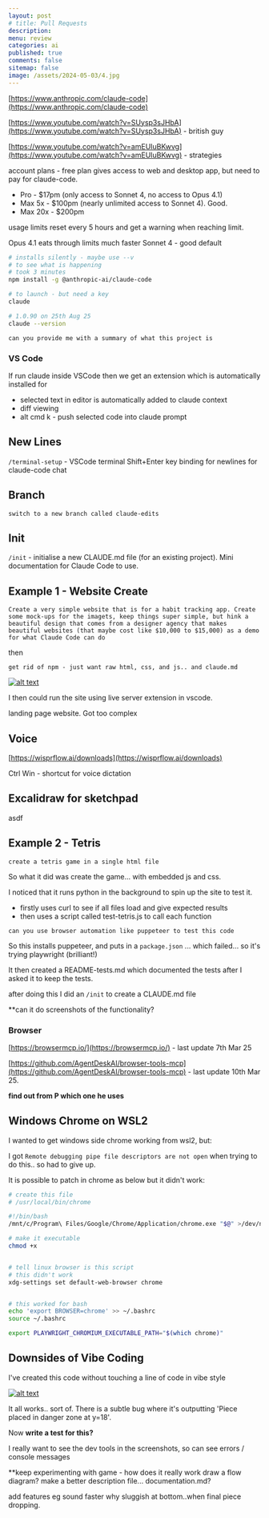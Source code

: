 ```yaml
---
layout: post
# title: Pull Requests 
description: 
menu: review
categories: ai 
published: true 
comments: false     
sitemap: false
image: /assets/2024-05-03/4.jpg
---
```


<!-- [![alt text](/assets/2025-08-07/1.jpg "Cursor prototype")](/assets/2025-08-07/1.jpg) -->

[https://www.anthropic.com/claude-code](https://www.anthropic.com/claude-code)

[https://www.youtube.com/watch?v=SUysp3sJHbA](https://www.youtube.com/watch?v=SUysp3sJHbA) - british guy

[https://www.youtube.com/watch?v=amEUIuBKwvg](https://www.youtube.com/watch?v=amEUIuBKwvg) - strategies

account plans - free plan gives access to web and desktop app, but need to pay for claude-code.

- Pro - $17pm (only access to Sonnet 4, no access to Opus 4.1)
- Max 5x - $100pm (nearly unlimited access to Sonnet 4). Good. 
- Max 20x - $200pm 

usage limits reset every 5 hours and get a warning when reaching limit.

Opus 4.1 eats through limits much faster
Sonnet 4 - good default 


```bash
# installs silently - maybe use --v
# to see what is happening
# took 3 minutes
npm install -g @anthropic-ai/claude-code

# to launch - but need a key
claude

# 1.0.90 on 25th Aug 25
claude --version
```

`can you provide me with a summary of what this project is`
    
### VS Code

If run claude inside VSCode then we get an extension which is automatically installed for

- selected text in editor is automatically added to claude context
- diff viewing
- alt cmd k - push selected code into claude prompt

## New Lines

`/terminal-setup` - VSCode terminal Shift+Enter key binding for newlines for claude-code chat

## Branch

`switch to a new branch called claude-edits`

## Init

`/init` - initialise a new CLAUDE.md file (for an existing project). Mini documentation for Claude Code to use.

## Example 1 - Website Create

`Create a very simple website that is for a habit tracking app. Create some mock-ups for the imagets, keep things super simple, but hink a beautiful design that comes from a designer agency that makes beautiful websites (that maybe cost like $10,000 to $15,000) as a demo for what Claude Code can do`

then

`get rid of npm - just want raw html, css, and js.. and claude.md`

[![alt text](/assets/2025-08-25/1.jpg "Simple website")](/assets/2025-08-25/1.jpg)

I then could run the site using live server extension in vscode.

landing page website. Got too complex

## Voice

[https://wisprflow.ai/downloads](https://wisprflow.ai/downloads)

Ctrl Win - shortcut for voice dictation


## Excalidraw for sketchpad

asdf


## Example 2 - Tetris

`create a tetris game in a single html file`

So what it did was create the game... with embedded js and css.

I noticed that it runs python in the background to spin up the site to test it.

- firstly uses curl to see if all files load and give expected results
- then uses a script called test-tetris.js to call each function

`can you use browser automation like puppeteer to test this code`

So this installs puppeteer, and puts in a `package.json` ... which failed... so it's trying playwright (brilliant!)

It then created a README-tests.md which documented the tests after I asked it to keep the tests.

after doing this I did an `/init` to create a CLAUDE.md file


**can it do screenshots of the functionality?

### Browser

[https://browsermcp.io/](https://browsermcp.io/) - last update 7th Mar 25

[https://github.com/AgentDeskAI/browser-tools-mcp](https://github.com/AgentDeskAI/browser-tools-mcp) - last update 10th Mar 25.

**find out from P which one he uses**


## Windows Chrome on WSL2

I wanted to get windows side chrome working from wsl2, but:

I got `Remote debugging pipe file descriptors are not open` when trying to do this.. so had to give up.

It is possible to patch in chrome as below but it didn't work:
```bash
# create this file
# /usr/local/bin/chrome

#!/bin/bash
/mnt/c/Program\ Files/Google/Chrome/Application/chrome.exe "$@" >/dev/null 2>&1

# make it executable
chmod +x 


# tell linux browser is this script
# this didn't work
xdg-settings set default-web-browser chrome


# this worked for bash
echo 'export BROWSER=chrome' >> ~/.bashrc
source ~/.bashrc

export PLAYWRIGHT_CHROMIUM_EXECUTABLE_PATH="$(which chrome)"
```


## Downsides of Vibe Coding

I've created this code without touching a line of code in vibe style


[![alt text](/assets/2025-08-25/5.jpg "Vibe coding")](/assets/2025-08-25/5.jpg)

It all works.. sort of. There is a subtle bug where it's outputting 'Piece placed in danger zone at y=18'.

Now 
**write a test for this?**






I really want to see the dev tools in the screenshots, so can see errors / console messages

**keep experimenting with game - how does it really work
   draw a flow diagram?
 make a better description file... documentation.md?

 add features
  eg sound
 faster
  why sluggish at bottom..when final piece dropping.






